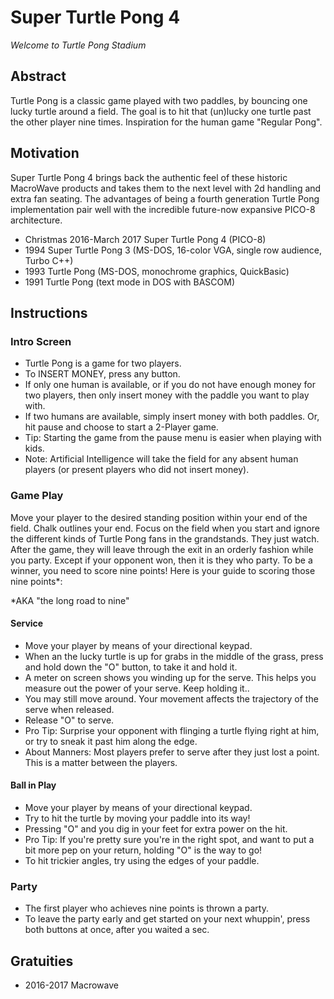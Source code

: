 # Super Turtle Pong 4

*Welcome to Turtle Pong Stadium*

## Abstract

Turtle Pong is a classic game played with two paddles, by bouncing one lucky turtle around a field. The goal is to hit that (un)lucky one turtle past the other player nine times. Inspiration for the human game "Regular Pong".

## Motivation

Super Turtle Pong 4 brings back the authentic feel of these historic MacroWave products and takes them to the next level with 2d handling and extra fan seating. The advantages of being a fourth generation Turtle Pong implementation pair well with the incredible future-now expansive PICO-8 architecture.
 * Christmas 2016-March 2017 Super Turtle Pong 4 (PICO-8)
 * 1994 Super Turtle Pong 3 (MS-DOS, 16-color VGA, single row audience, Turbo C++)
 * 1993 Turtle Pong (MS-DOS, monochrome graphics, QuickBasic)
 * 1991 Turtle Pong (text mode in DOS with BASCOM)

## Instructions

### Intro Screen
 * Turtle Pong is a game for two players.
 * To INSERT MONEY, press any button.
  * If only one human is available, or if you do not have enough money for two players, then only insert money with the paddle you want to play with.
  * If two humans are available, simply insert money with both paddles. Or, hit pause and choose to start a 2-Player game.
   * Tip: Starting the game from the pause menu is easier when playing with kids.
 * Note: Artificial Intelligence will take the field for any absent human players (or present players who did not insert money).

### Game Play

Move your player to the desired standing position within your end of the field. Chalk outlines your end. Focus on the field when you start and ignore the different kinds of Turtle Pong fans in the grandstands. They just watch. After the game, they will leave through the exit in an orderly fashion while you party. Except if your opponent won, then it is they who party. To be a winner, you need to score nine points! Here is your guide to scoring those nine points*:

*AKA "the long road to nine"

#### Service
 * Move your player by means of your directional keypad.
 * When an the lucky turtle is up for grabs in the middle of the grass, press and hold down the "O" button, to take it and hold it.
 * A meter on screen shows you winding up for the serve. This helps you measure out the power of your serve. Keep holding it..
 * You may still move around. Your movement affects the trajectory of the serve when released.
 * Release "O" to serve.
  * Pro Tip: Surprise your opponent with flinging a turtle flying right at him, or try to sneak it past him along the edge.
  * About Manners: Most players prefer to serve after they just lost a point. This is a matter between the players.

#### Ball in Play
 * Move your player by means of your directional keypad.
 * Try to hit the turtle by moving your paddle into its way!
 * Pressing "O" and you dig in your feet for extra power on the hit.
  * Pro Tip: If you're pretty sure you're in the right spot, and want to put a bit more pep on your return, holding "O" is the way to go! 
 * To hit trickier angles, try using the edges of your paddle.

### Party
 * The first player who achieves nine points is thrown a party.
 * To leave the party early and get started on your next whuppin', press both buttons at once, after you waited a sec.

## Gratuities
 * 2016-2017 Macrowave

